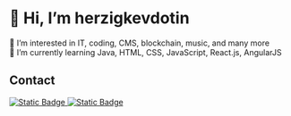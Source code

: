 # 👋 Hi, I’m herzigkevdotin <br>
👀 I’m interested in IT, coding, CMS, blockchain, music, and many more <br>
🌱 I’m currently learning Java, HTML, CSS, JavaScript, React.js, AngularJS

## Contact
<a href="mailto:mail@herzigkev.in">
    <img src="https://img.shields.io/badge/email-green?style=for-the-badge&logo=minutemailer&logoColor=ffffff&link=mailto%3Amail%40herzigkev.in" alt="Static Badge">
</a>
<a href="linkedin.com/in/kevin-herzig">
    <img src="https://img.shields.io/badge/LinkedIn-blue?style=for-the-badge&logo=linkedin" alt="Static Badge">

